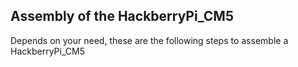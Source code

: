 ## Assembly of the HackberryPi_CM5

Depends on your need, these are the following steps to assemble a HackberryPi_CM5
